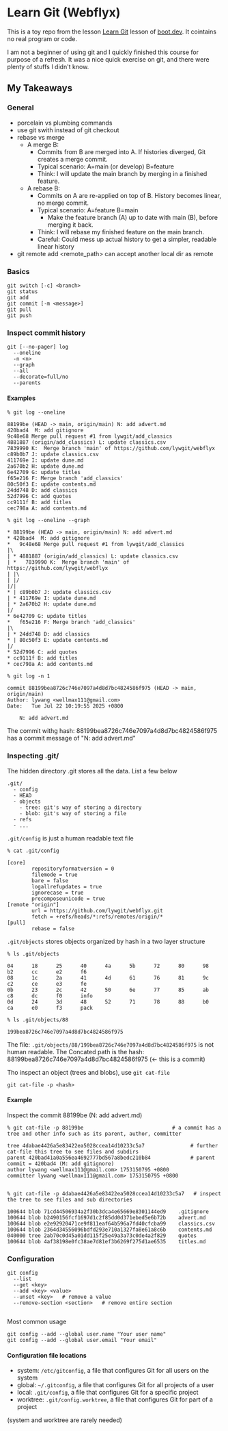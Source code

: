 # Learn Git (Webflyx) 

This is a toy repo from the lesson [Learn Git](https://www.boot.dev/courses/learn-git) lesson of [boot.dev](https://www.boot.dev/). It cointains no real program or code.

I am not a beginner of using git and I quickly finished this course for purpose of a refresh. 
It was a nice quick exercise on git, and there were plenty of stuffs I didn't know.

## My Takeaways

### General 

* porcelain vs plumbing commands
* use git swith instead of git checkout
* rebase vs merge
    * A merge B: 
        * Commits from B are merged into A. If histories diverged, Git creates a merge commit.
        * Typical scenario: A=main (or develop) B=feature  
        * Think: I will update the main branch by merging in a finished feature.
    * A rebase B: 
        * Commits on A are re-applied on top of B. History becomes linear, no merge commit.
        * Typical scenario: A=feature B=main
            * Make the feature branch (A) up to date with main (B), before merging it back.
        * Think: I will rebase my finished feature on the main branch.
        * Careful: Could mess up actual history to get a simpler, readable linear history
* git remote add <remote_path>  can accept another local dir as remote


### Basics

```
git switch [-c] <branch>
git status
git add
git commit [-m <message>]
git pull
git push
```

### Inspect commit history

```
git [--no-pager] log 
  --oneline 
  -n <n> 
  --graph
  --all
  --decorate=full/no 
  --parents 
```

#### Examples
```
% git log --oneline

88199be (HEAD -> main, origin/main) N: add advert.md
420bad4  M: add gitignore
9c48e68 Merge pull request #1 from lywgit/add_classics
4881887 (origin/add_classics) L: update classics.csv
7839990 K:  Merge branch 'main' of https://github.com/lywgit/webflyx
c89b0b7 J: update classics.csv
411769e I: update dune.md
2a670b2 H: update dune.md
6e42709 G: update titles
f65e216 F: Merge branch 'add_classics'
80c50f3 E: update contents.md
24dd748 D: add classics
52d7996 C: add quotes
cc9111f B: add titles
cec798a A: add contents.md
```

```
% git log --oneline --graph

* 88199be (HEAD -> main, origin/main) N: add advert.md
* 420bad4  M: add gitignore
*   9c48e68 Merge pull request #1 from lywgit/add_classics
|\  
| * 4881887 (origin/add_classics) L: update classics.csv
| *   7839990 K:  Merge branch 'main' of https://github.com/lywgit/webflyx
| |\  
| |/  
|/|   
* | c89b0b7 J: update classics.csv
| * 411769e I: update dune.md
| * 2a670b2 H: update dune.md
|/  
* 6e42709 G: update titles
*   f65e216 F: Merge branch 'add_classics'
|\  
| * 24dd748 D: add classics
* | 80c50f3 E: update contents.md
|/  
* 52d7996 C: add quotes
* cc9111f B: add titles
* cec798a A: add contents.md
```

```
% git log -n 1

commit 88199bea8726c746e7097a4d8d7bc4824586f975 (HEAD -> main, origin/main)
Author: lywang <wellmax111@gmail.com>
Date:   Tue Jul 22 10:19:55 2025 +0800

    N: add advert.md
```

The commit withg hash: 88199bea8726c746e7097a4d8d7bc4824586f975 has a commit message of "N: add advert.md"

### Inspecting .git/

The hidden directory .git stores all the data. List a few below  

```
.git/
  - config
  - HEAD
  - objects
    - tree: git's way of storing a directory
    - blob: git's way of storing a file 
  - refs
  - ...
```

`.git/config` is just a human readable text file

```
% cat .git/config 

[core]
        repositoryformatversion = 0
        filemode = true
        bare = false
        logallrefupdates = true
        ignorecase = true
        precomposeunicode = true
[remote "origin"]
        url = https://github.com/lywgit/webflyx.git
        fetch = +refs/heads/*:refs/remotes/origin/*
[pull]
        rebase = false
```

`.git/objects` stores objects organized by hash in a two layer structure
```
% ls .git/objects 

04      18      25      40      4a      5b      72      80      98      b2      cc      e2      f6
08      1c      2a      41      4d      61      76      81      9c      c2      ce      e3      fe
0b      23      2c      42      50      6e      77      85      ab      c8      dc      f0      info
0d      24      3d      48      52      71      78      88      b0      ca      e0      f3      pack

% ls .git/objects/88 

199bea8726c746e7097a4d8d7bc4824586f975

```
The file: `.git/objects/88/199bea8726c746e7097a4d8d7bc4824586f975` is not human readable.
The Concated path is the hash: 88199bea8726c746e7097a4d8d7bc4824586f975 (<- this is a commit)


Tho inspect an object (trees and blobs), use `git cat-file`
``` 
git cat-file -p <hash>
```

#### Example

Inspect the commit 88199be (N: add advert.md)

```
% git cat-file -p 88199be                             # a commit has a tree and other info such as its parent, author, committer

tree 4dabae4426a5e83422ea5028ccea14d10233c5a7               # further cat-file this tree to see files and subdirs
parent 420bad41a0a556ea4692777bd567a8bedc210b84             # parent commit = 420bad4 (M: add gitignore)
author lywang <wellmax111@gmail.com> 1753150795 +0800      
committer lywang <wellmax111@gmail.com> 1753150795 +0800


% git cat-file -p 4dabae4426a5e83422ea5028ccea14d10233c5a7   # inspect the tree to see files and sub directories

100644 blob 71cd44506934a2f30b3dca4e65669e8301144ed9    .gitignore
100644 blob b2490156fcf1697d1c2f85dd0d371ebed5e6b72b    advert.md
100644 blob e2e92920471ce9f811eaf64b596a7fd40cfcba99    classics.csv
100644 blob 2364d34556096bdfd293e710a1327fa8e61a8c6b    contents.md
040000 tree 2ab70c0d45a01dd115f25e49a3a73c0de4a2f829    quotes
100644 blob 4af38198e0fc38ae7d81ef3b6269f275d1ae6535    titles.md

```

### Configuration


```
git config
  --list 
  --get <key>
  --add <key> <value>
  --unset <key>   # remove a value
  --remove-section <section>   # remove entire section
  
```

Most common usage
```
git config --add --global user.name "Your user name"
git config --add --global user.email "Your email"
```


#### Configuration file locations

* system: `/etc/gitconfig`, a file that configures Git for all users on the system
* global: `~/.gitconfig`, a file that configures Git for all projects of a user
* local: `.git/config`, a file that configures Git for a specific project
* worktree: `.git/config.worktree`, a file that configures Git for part of a project

(system and worktree are rarely needed)

